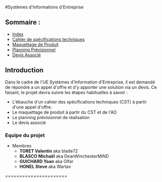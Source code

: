 #Systèmes d'Informations d'Entreprise


## Sommaire :
  - [Index](README.md)
  - [Cahier de spécifications techniques](CST.md)
  - [Maquettage de Produit](MaqProd.md)
  - [Planning Prévisionnel](PlaPrev.md)
  - [Devis Associé](DevAssoc.md)

## Introduction

Dans le cadre de l'UE Systèmes d'Information d'Entreprise, il est demandé de répondre a un appel d'offre et d'y apporter une solution via un devis.
Ce faisant, le projet devra suivre les étapes habituelles à savoir :
  - L'ébauche d'un cahier des spécifications techniques (CST) à partir d'une appel d'offre. 
  - Le maquettage de produit à partir du CST et de l'AO
  - Le planning prévisionnel de réalisation
  - Le devis associé
  
### Equipe du projet
* Membres
  - **TORET Valentin** aka blade72
  - **BLASCO Michaël** aka DeanWinchesterMiND
  - **GUICHARD Yoan**  aka Olfar
  - **HONEL Steve**    aka Wartax

======================
